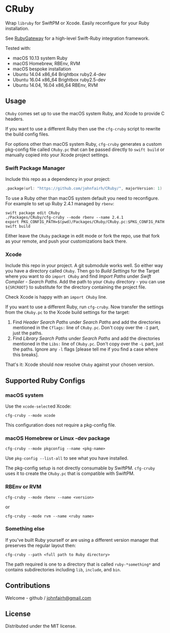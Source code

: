 <!--
CRuby
README.md
Distributed under the MIT license, see LICENSE.
-->

# CRuby

Wrap `libruby` for SwiftPM or Xcode.  Easily reconfigure for your Ruby
installation.

See [RubyGateway](https://github.com/johnfairh/RubyGateway) for a high-level
Swift-Ruby integration framework.

Tested with:
* macOS 10.13 system Ruby
* macOS Homebrew, RBEnv, RVM
* macOS bespoke installation
* Ubuntu 14.04 x86_64 Brightbox ruby2.4-dev
* Ubuntu 16.04 x86_64 Brightbox ruby2.5-dev
* Ubuntu 14.04, 16.04 x86_64 RBEnv, RVM

## Usage

`CRuby` comes set up to use the macOS system Ruby, and Xcode to provide C
headers.

If you want to use a different Ruby then use the `cfg-cruby` script to
rewrite the build config files.

For options other than macOS system Ruby, `cfg-cruby` generates a custom
pkg-config file called `CRuby.pc` that can be passed directly to `swift build`
or manually copied into your Xcode project settings.

### Swift Package Manager

Include this repo as a dependency in your project:
```swift
.package(url: "https://github.com/johnfairh/CRuby/", majorVersion: 1)
```

To use a Ruby other than macOS system default you need to reconfigure.  For
example to set up Ruby 2.4.1 managed by `rbenv`:
```shell
swift package edit CRuby
./Packages/CRuby/cfg-cruby --mode rbenv --name 2.4.1
export PKG_CONFIG_PATH=$(pwd)/Packages/CRuby/CRuby.pc:$PKG_CONFIG_PATH
swift build
```
Either leave the `CRuby` package in edit mode or fork the repo, use that fork
as your remote, and push your customizations back there.

### Xcode

Include this repo in your project.  A git submodule works well.  So either way
you have a directory called `CRuby`.  Then go to *Build Settings* for the Target
where you want to do `import CRuby` and find *Import Paths* under *Swift
Compiler - Search Paths*.  Add the path to your `CRuby` directory - you can
use `${SRCROOT}` to substitute for the directory containing the project file.

Check Xcode is happy with an `import CRuby` line.

If you want to use a different Ruby, run `cfg-cruby`.  Now transfer the settings
from the `CRuby.pc` to the Xcode build settings for the target:
1. Find *Header Search Paths* under *Search Paths* and add the directories
   mentioned in the `Cflags:` line of `CRuby.pc`.  Don't copy over the `-I` part,
   just the paths.
2. Find *Library Search Paths* under *Search Paths* and add the directories
   mentioned in the `Libs:` line of `CRuby.pc`.  Don't copy over the `-L` part,
   just the paths.  Ignore any `-l` flags [please tell me if you find a case
   where this breaks].

That's it: Xcode should now resolve `CRuby` against your chosen version.

## Supported Ruby Configs

### macOS system

Use the `xcode-select`ed Xcode:
```shell
cfg-cruby --mode xcode
```
This configuration does not require a pkg-config file.

### macOS Homebrew or Linux -dev package

```shell
cfg-cruby --mode pkgconfig --name <pkg-name>
```
Use `pkg-config --list-all` to see what you have installed.

The pkg-config setup is not directly consumable by SwiftPM.  `cfg-cruby` uses
it to create the `CRuby.pc` that is compatible with SwiftPM.

### RBEnv or RVM

```shell
cfg-cruby --mode rbenv --name <version>
```

or

```shell
cfg-cruby --mode rvm --name <ruby name>
```

### Something else

If you've built Ruby yourself or are using a different version manager that
preserves the regular layout then:

```shell
cfg-cruby --path <full path to Ruby directory>
```

The path required is one to a directory that is called `ruby-*something*` and
contains subdirectories including `lib`, `include`, and `bin`.

## Contributions

Welcome - github / johnfairh@gmail.com

## License

Distributed under the MIT license.
